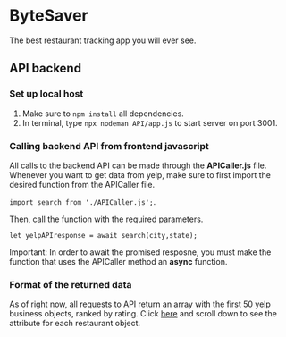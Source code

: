 # ByteSaver
The best restaurant tracking app you will ever see.

## API backend
### Set up local host
1. Make sure to `npm install` all dependencies.
2. In terminal, type `npx nodeman API/app.js` to start server on port 3001.
### Calling backend API from frontend javascript
All calls to the backend API can be made through the **APICaller.js** file. Whenever you want to get data from yelp, make sure to first import the desired function from the APICaller file.

 `import search from './APICaller.js';`. 

Then, call the function with the required parameters. 

`let yelpAPIresponse = await search(city,state);`

Important: In order to await the promised resposne, you must make the function that uses the APICaller method an **async** function.

### Format of the returned data
As of right now, all requests to API return an array with the first 50 yelp business objects, ranked by rating. Click [here](https://www.yelp.com/developers/documentation/v3/business_search) and scroll down to see the attribute for each restaurant object. 
